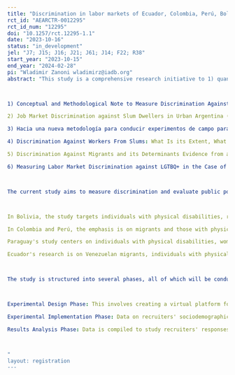 ```yaml
---
title: "Discrimination in labor markets of Ecuador, Colombia, Perú, Bolivia, and Paraguay: field experiments"
rct_id: "AEARCTR-0012295"
rct_id_num: "12295"
doi: "10.1257/rct.12295-1.1"
date: "2023-10-16"
status: "in_development"
jel: "J7; J15; J16; J21; J61; J14; F22; R38"
start_year: "2023-10-15"
end_year: "2024-02-28"
pi: "Wladimir Zanoni wladimirz@iadb.org"
abstract: "This study is a comprehensive research initiative to 1) quantify discrimination against diverse and vulnerable groups in the labor market in Latin American countries; and 2) test the effectiveness of behavioral interventions to reduce discrimination.  The primary methodology employed is field experiments, specifically "vignette studies," as described in the literature on experimental field economics. This approach has been previously applied by the researchers in this team: 

1) Conceptual and Methodological Note to Measure Discrimination Against Slum Dwellers and the Impact on Discrimination of Slum Upgrading Interventions: Case Study of Buenos Aires (2020) http://dx.doi.org/10.18235/0002907
2) Job Market Discrimination against Slum Dwellers in Urban Argentina (2022) http://dx.doi.org/10.18235/0004179
3) Hacia una nueva metodología para conducir experimentos de campo para el estudio de la discriminación: el caso de los migrantes en el mercado inmobiliario colombiano (2022) http://dx.doi.org/10.18235/0004467
4) Discrimination Against Workers From Slums: What Is its Extent, What Explains It, and How Do We Tackle It? (2023) http://dx.doi.org/10.18235/0004799
5) Discrimination Against Migrants and its Determinants Evidence from a Multi-Purpose Field Experiment in the Housing Rental Market (2023) http://dx.doi.org/10.18235/0004803
6) Measuring Labor Market Discrimination against LGTBQ+ in the Case of Ecuador: A Field Experiment (2023) http://dx.doi.org/10.18235/0005026

The current study aims to measure discrimination and evaluate public policy options within the labor markets of Bolivia, Colombia, Perú, Paraguay, and Ecuador. The focus is on specific vulnerable populations:

In Bolivia, the study targets individuals with physical disabilities, rural-urban migrants, and transgender people.
In Colombia and Perú, the emphasis is on migrants and those with physical disabilities.
Paraguay's study centers on individuals with physical disabilities, women, and another yet-to-be-defined population.
Ecuador's research is on Venezuelan migrants, individuals with physical disabilities, and women.

The study is structured into several phases, all of which will be conducted in Bolivia, Colombia, Perú, Paraguay, and Ecuador:

Experimental Design Phase: This involves creating a virtual platform for participants who will be Human Resource Recruiters whom we will hire to conduct an experiment. Through this platform, they will replicate the selection processes for job applications associated with various job vacancies.
Experimental Implementation Phase: Data on recruiters' sociodemographic profiles and cognitive-socioemotional characteristics are collected. Recruiters will evaluate synthetic profiles of job applicants using the platform.
Results Analysis Phase: Data is compiled to study recruiters' responses. The findings will then be disseminated to inform public policymakers.

"
layout: registration
---
```


